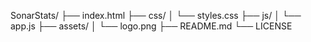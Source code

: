 SonarStats/
├── index.html
├── css/
│   └── styles.css
├── js/
│   └── app.js
├── assets/
│   └── logo.png
├── README.md
└── LICENSE
